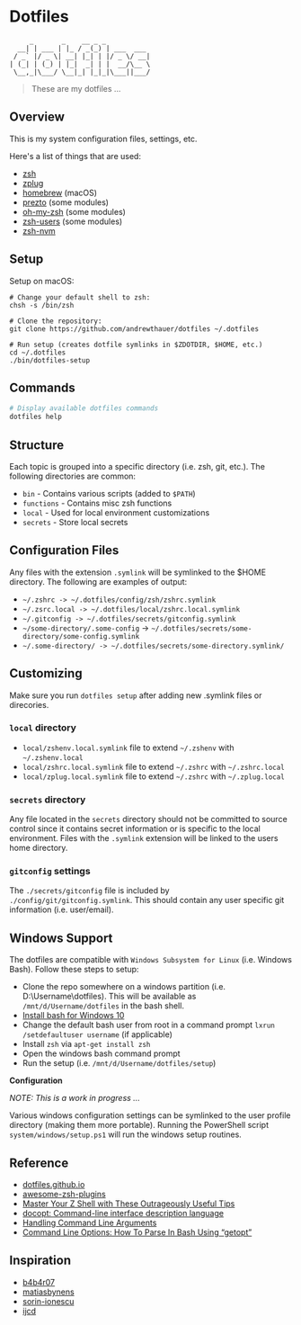 Dotfiles
========

```
     _       _    __ _ _
  __| | ___ | |_ / _(_) | ___  ___
 / _` |/ _ \| __| |_| | |/ _ \/ __|
| (_| | (_) | |_|  _| | |  __/\__ \
 \__,_|\___/ \__|_| |_|_|\___||___/
```

> These are my dotfiles ...

Overview
--------

This is my system configuration files, settings, etc.

Here's a list of things that are used:

* [zsh](https://github.com/zsh-users/zsh)
* [zplug](https://github.com/zplug/zplug)
* [homebrew](https://github.com/homebrew/homebrew) (macOS)
* [prezto](https://github.com/sorin-ionescu/prezto) (some modules)
* [oh-my-zsh](https://github.com/robbyrussell/oh-my-zsh) (some modules)
* [zsh-users](https://github.com/zsh-users) (some modules)
* [zsh-nvm](https://github.com/lukechilds/zsh-nvm)

Setup
-----

Setup on macOS:

```shell
# Change your default shell to zsh:
chsh -s /bin/zsh

# Clone the repository:
git clone https://github.com/andrewthauer/dotfiles ~/.dotfiles

# Run setup (creates dotfile symlinks in $ZDOTDIR, $HOME, etc.)
cd ~/.dotfiles
./bin/dotfiles-setup
```

Commands
--------

```bash
# Display available dotfiles commands
dotfiles help
```

Structure
---------

Each topic is grouped into a specific directory (i.e. zsh, git, etc.). The following directories are common:

* `bin` - Contains various scripts (added to `$PATH`)
* `functions` - Contains misc zsh functions
* `local` - Used for local environment customizations
* `secrets` - Store local secrets

Configuration Files
-------------------

Any files with the extension `.symlink` will be symlinked to the $HOME directory. The following are examples of output:

* `~/.zshrc -> ~/.dotfiles/config/zsh/zshrc.symlink`
* `~/.zsrc.local -> ~/.dotfiles/local/zshrc.local.symlink`
* `~/.gitconfig -> ~/.dotfiles/secrets/gitconfig.symlink`
* `~/some-directory/.some-config` ->  `~/.dotfiles/secrets/some-directory/some-config.symlink`
* `~/.some-directory/ -> ~/.dotfiles/secrets/some-directory.symlink/`

Customizing
-----------

Make sure you run `dotfiles setup` after adding new .symlink files or direcories.

### `local` directory

* `local/zshenv.local.symlink` file to extend `~/.zshenv` with `~/.zshenv.local`
* `local/zshrc.local.symlink` file to extend `~/.zshrc` with `~/.zshrc.local`
* `local/zplug.local.symlink` file to extend `~/.zshrc` with `~/.zplug.local`

### `secrets` directory

Any file located in the `secrets` directory should not be committed to source control since it contains secret information or is specific to the local environment. Files with the `.symlink` extension will be linked to the users home directory.

### `gitconfig` settings

The `./secrets/gitconfig` file is included by `./config/git/gitconfig.symlink`. This should contain any user specific git information (i.e. user/email).

Windows Support
---------------

The dotfiles are compatible with `Windows Subsystem for Linux` (i.e. Windows Bash). Follow these steps to setup:

* Clone the repo somewhere on a windows partition (i.e. D:\Username\dotfiles). This will be available as `/mnt/d/Username/dotfiles` in the bash shell.
* [Install bash for Windows 10](http://www.howtogeek.com/249966/how-to-install-and-use-the-linux-bash-shell-on-windows-10/)
* Change the default bash user from root in a command prompt `lxrun /setdefaultuser username` (if applicable)
* Install `zsh` via `apt-get install zsh`
* Open the windows bash command prompt
* Run the setup (i.e. `/mnt/d/Username/dotfiles/setup`)

**Configuration**

*NOTE: This is a work in progress ...*

Various windows configuration settings can be symlinked to the user profile directory (making them more portable). Running the PowerShell script `system/windows/setup.ps1` will run the windows setup routines.

Reference
---------

* [dotfiles.github.io](https://dotfiles.github.io/)
* [awesome-zsh-plugins](https://github.com/unixorn/awesome-zsh-plugins)
* [Master Your Z Shell with These Outrageously Useful Tips](http://reasoniamhere.com/2014/01/11/outrageously-useful-tips-to-master-your-z-shell/)
* [docopt: Command-line interface description language](http://docopt.org/)
* [Handling Command Line Arguments](http://www.shelldorado.com/goodcoding/cmdargs.html)
* [ Command Line Options: How To Parse In Bash Using “getopt”](http://www.bahmanm.com/blogs/command-line-options-how-to-parse-in-bash-using-getopt)

Inspiration
-----------

* [b4b4r07](https://github.com/b4b4r07)
* [matiasbynens](https://github.com/mathiasbynens/dotfiles)
* [sorin-ionescu](https://github.com/sorin-ionescu/dotfiles)
* [ijcd](https://github.com/ijcd/dotfiles)
